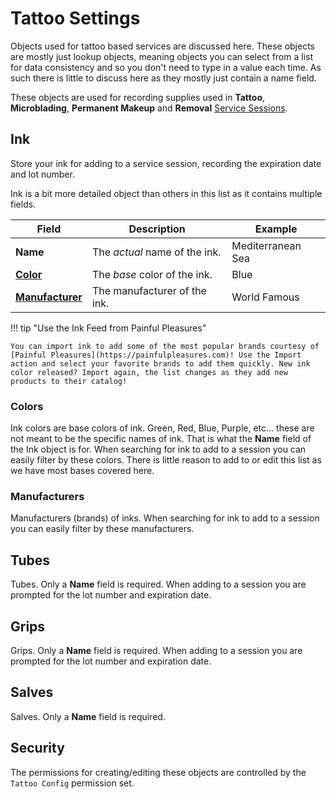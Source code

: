 # Tattoo Settings

Objects used for tattoo based services are discussed here. These objects are mostly just lookup objects, meaning objects you can select from a list for data consistency and so you don't need to type in a value each time. As such there is little to discuss here as they mostly just contain a name field.

These objects are used for recording supplies used in **Tattoo**, **Microblading**, **Permanent Makeup** and **Removal** [Service Sessions](../concepts/services.md).

<a href="ink"></a>
## Ink
Store your ink for adding to a service session, recording the expiration date and lot number.

Ink is a bit more detailed object than others in this list as it contains multiple fields.

|Field|Description|Example|
|-|-|-|
|**Name**|The _actual_ name of the ink.|Mediterranean Sea|
|<a href="#ink-colors">**Color**</a>|The _base_ color of the ink.|Blue|
|<a href="#ink-manufacturers">**Manufacturer**</a>|The manufacturer of the ink.|World Famous|

!!! tip "Use the Ink Feed from Painful Pleasures"

    You can import ink to add some of the most popular brands courtesy of [Painful Pleasures](https://painfulpleasures.com)! Use the Import action and select your favorite brands to add them quickly. New ink color released? Import again, the list changes as they add new products to their catalog!

<a href="#ink-colors"></a>
### Colors
Ink colors are base colors of ink. Green, Red, Blue, Purple, etc... these are not meant to be the specific names of ink. That is what the **Name** field of the Ink object is for. When searching for ink to add to a session you can easily filter by these colors. There is little reason to add to or edit this list as we have most bases covered here.

<a href="#ink-manufacturers"></a>
### Manufacturers
Manufacturers (brands) of inks. When searching for ink to add to a session you can easily filter by these manufacturers.

## Tubes
Tubes. Only a **Name** field is required. When adding to a session you are prompted for the lot number and expiration date.

## Grips
Grips. Only a **Name** field is required. When adding to a session you are prompted for the lot number and expiration date.

## Salves
Salves. Only a **Name** field is required.

## Security
The permissions for creating/editing these objects are controlled by the `Tattoo Config` permission set.